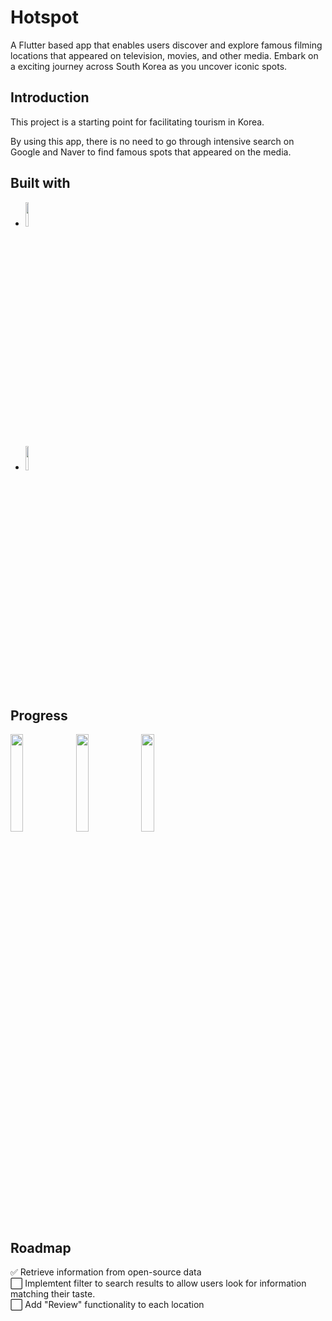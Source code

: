 # Hotspot

A Flutter based app that enables users discover and explore famous filming locations that appeared on television, movies, and other media. Embark on a exciting journey across South Korea as you uncover iconic spots. 

## Introduction

This project is a starting point for facilitating tourism in Korea. 

By using this app, there is no need to go through intensive search on Google and Naver to find famous spots that appeared on the media. 

## Built with

* <code><img width="10%" src="https://www.vectorlogo.zone/logos/flutterio/flutterio-ar21.svg"></code>  
* <code><img width="10%" src="https://www.vectorlogo.zone/logos/firebase/firebase-ar21.svg"></code>

## Progress

<img src="https://github.com/jjpp43/hotspot/assets/61809797/aa149c33-64b4-4968-847d-7a0e037ddf4d" width=20%>
<img src="https://github.com/jjpp43/hotspot/assets/61809797/daebe659-a18a-4a70-8e0d-4dc7ef9f1adf" width=20%>
<img src="https://github.com/jjpp43/hotspot/assets/61809797/667c4955-a900-4220-b32e-0fdbafe4bd5b" width=20%>


## Roadmap

✅ Retrieve information from open-source data  
⬜ Implemtent filter to search results to allow users look for information matching their taste.  
⬜ Add "Review" functionality to each location 
